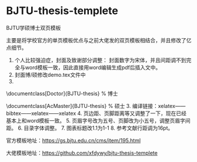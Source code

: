 # BJTU-thesis-templete
BJTU学硕博士双页模板

主要是将学校官方的单页模板优点与之前大佬发的双页模板相结合，并且修改了亿点细节。

1. 个人比较强迫症，封面及致谢部分调整：
封面数字为宋体，并且间距调不到完全与word模板一致，因此直接用word编辑生成pdf后插入文中。
2. 封面博/硕修改demo.tex文件中
3. 
\documentclass[Doctor]{BJTU-thesis} % 博士

\documentclass[AcMaster]{BJTU-thesis} % 硕士
3. 编译链接：xelatex——bibtex——xelatex——xelatex
4. 页边距、页脚距离等又调整了一下，现在已经基本上和word模板一致。
5. 页眉字号改为五号、页脚改为小五号，调整页眉字间距。
6. 目录字体调整。
7. 图表标题改1.1为1-1 8. 参考文献行距调为16pt。

官方模板地址：https://gs.bjtu.edu.cn/cms/item/195.html

大佬模板地址：https://github.com/xfdywy/bjtu-thesis-templete
